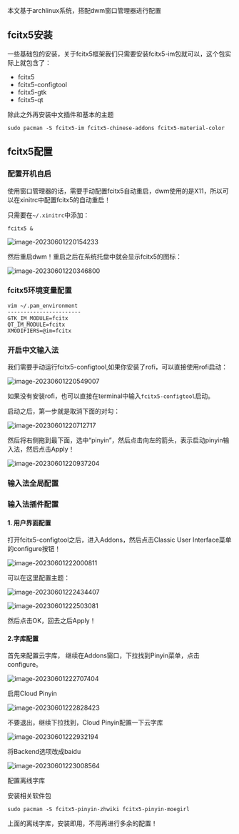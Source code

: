 本文基于archlinux系统，搭配dwm窗口管理器进行配置

## fcitx5安装

一些基础包的安装，关于fcitx5框架我们只需要安装fcitx5-im包就可以，这个包实际上就包含了：

- fcitx5
- fcitx5-configtool
- fcitx5-gtk
- fcitx5-qt

除此之外再安装中文插件和基本的主题

```
sudo pacman -S fcitx5-im fcitx5-chinese-addons fcitx5-material-color
```

## fcitx5配置

### 配置开机自启

使用窗口管理器的话，需要手动配置fcitx5自动重启，dwm使用的是X11，所以可以在xinitrc中配置fcitx5的自动重启！

只需要在`~/.xinitrc`中添加：

```
fcitx5 &
```

![image-20230601220154233](https://klelee-images.oss-cn-qingdao.aliyuncs.com/typora/image-20230601220154233.png)

然后重启dwm！重启之后在系统托盘中就会显示fcitx5的图标：

![image-20230601220346800](https://klelee-images.oss-cn-qingdao.aliyuncs.com/typora/image-20230601220346800.png)

### fcitx5环境变量配置

```
vim ~/.pam_environment
-----------------------
GTK_IM_MODULE=fcitx
QT_IM_MODULE=fcitx
XMODIFIERS=@im=fcitx
```

### 开启中文输入法

我们需要手动运行fcitx5-configtool,如果你安装了rofi，可以直接使用rofi启动：

![image-20230601220549007](https://klelee-images.oss-cn-qingdao.aliyuncs.com/typora/image-20230601220549007.png)

如果没有安装rofi，也可以直接在terminal中输入`fcitx5-configtool`启动。

启动之后，第一步就是取消下面的对勾：

![image-20230601220712717](https://klelee-images.oss-cn-qingdao.aliyuncs.com/typora/image-20230601220712717.png)

然后将右侧拖到最下面，选中“pinyin”，然后点击向左的箭头，表示启动pinyin输入法，然后点击Apply！

![image-20230601220937204](https://klelee-images.oss-cn-qingdao.aliyuncs.com/typora/image-20230601220937204.png)

### 输入法全局配置





### 输入法插件配置

#### 1. 用户界面配置

打开fcitx5-configtool之后，进入Addons，然后点击Classic User Interface菜单的configure按钮！

![image-20230601222000811](https://klelee-images.oss-cn-qingdao.aliyuncs.com/typora/image-20230601222000811.png)

可以在这里配置主题：

![image-20230601222434407](https://klelee-images.oss-cn-qingdao.aliyuncs.com/typora/image-20230601222434407.png)

![image-20230601222503081](https://klelee-images.oss-cn-qingdao.aliyuncs.com/typora/image-20230601222503081.png)

然后点击OK，回去之后Apply！

#### 2.字库配置

首先来配置云字库， 继续在Addons窗口，下拉找到Pinyin菜单，点击configure。

![image-20230601222707404](https://klelee-images.oss-cn-qingdao.aliyuncs.com/typora/image-20230601222707404.png)

启用Cloud Pinyin

![image-20230601222828423](https://klelee-images.oss-cn-qingdao.aliyuncs.com/typora/image-20230601222828423.png)

不要退出，继续下拉找到，Cloud Pinyin配置一下云字库

![image-20230601222932194](https://klelee-images.oss-cn-qingdao.aliyuncs.com/typora/image-20230601222932194.png)

将Backend选项改成baidu

![image-20230601223008564](https://klelee-images.oss-cn-qingdao.aliyuncs.com/typora/image-20230601223008564.png)

配置离线字库

安装相关软件包

```
sudo pacman -S fcitx5-pinyin-zhwiki fcitx5-pinyin-moegirl
```

上面的离线字库，安装即用，不用再进行多余的配置！



